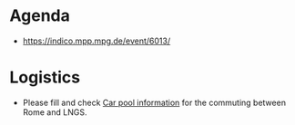 # Agenda

- <https://indico.mpp.mpg.de/event/6013/>

# Logistics

- Please fill and check [Car pool information](https://docs.google.com/spreadsheets/d/1OJKppJVURMJ3F9k5qMGo4G7XkAujRWJALtkQOr2rcTw/edit?usp=sharing) for the commuting between Rome and LNGS.
